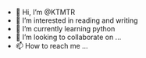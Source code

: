 - 👋 Hi, I’m @KTMTR
- 👀 I’m interested in reading and writing
- 🌱 I’m currently learning python
- 💞️ I’m looking to collaborate on ...
- 📫 How to reach me ...

<!---
KTMTR/KTMTR is a ✨ special ✨ repository because its `README.md` (this file) appears on your GitHub profile.
You can click the Preview link to take a look at your changes.
--->
